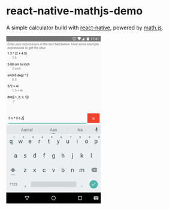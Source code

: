 # react-native-mathjs-demo

A simple calculator build with [react-native](https://facebook.github.io/react-native/), 
powered by [math.js](http://mathjs.org).

<img 
  alt="Calculator screenshot"
  width="50%"
  src="https://github.com/josdejong/react-native-mathjs-demo/blob/master/misc/calculator_screenshot.png">
